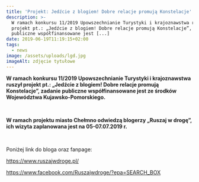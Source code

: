 ```yaml
---
title: 'Projekt: Jedźcie z blogiem! Dobre relacje promują Konstelacje'
description: >-
  W ramach konkursu 11/2019 Upowszechnianie Turystyki i krajoznawstwa ruszył
  projekt pt.: „Jedźcie z blogiem! Dobre relacje promują Konstelacje”, zadanie
  publiczne współfinansowane jest [...]
date: 2019-06-19T11:19:15+02:00
tags:
  - news
image: /assets/uploads/lgd.jpg
imageAlt: zdjęcie tytułowe
---
```

**W ramach konkursu 11/2019 Upowszechnianie Turystyki i krajoznawstwa ruszył projekt pt.: „Jedźcie z blogiem! Dobre relacje promują Konstelacje”, zadanie publiczne współfinansowane jest ze środków Województwa Kujawsko-Pomorskiego.**

<br>

**W ramach projektu miasto Chełmno odwiedzą blogerzy „Ruszaj w drogę”, ich wizyta zaplanowana jest na 05-07.07.2019 r.**

<br>

Poniżej link do bloga oraz fanpage:



https://www.ruszajwdroge.pl/



https://www.facebook.com/Ruszajwdroge/?epa=SEARCH_BOX
